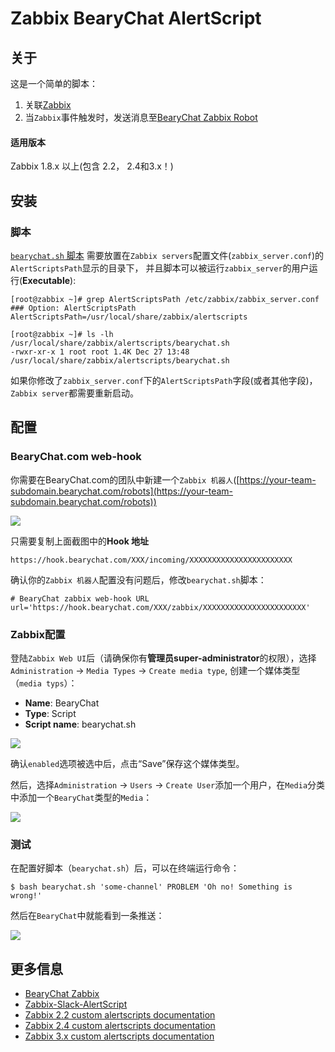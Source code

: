 Zabbix BearyChat AlertScript
========================

关于
----

这是一个简单的脚本：
1. 关联[Zabbix](http://www.zabbix.com/)
2. 当`Zabbix`事件触发时，发送消息至[BearyChat Zabbix Robot](https://bearychat.com/integrations/zabbix)

#### 适用版本
Zabbix 1.8.x 以上(包含 2.2， 2.4和3.x！)

安装
------------

### 脚本

[`bearychat.sh` 脚本](https://github.com/bearyinnovative/zabbix-bearychat-alertscript/raw/master/bearychat.sh) 需要放置在`Zabbix servers`配置文件(`zabbix_server.conf`)的`AlertScriptsPath`显示的目录下， 并且脚本可以被运行`zabbix_server`的用户运行(**Executable**):

	[root@zabbix ~]# grep AlertScriptsPath /etc/zabbix/zabbix_server.conf
	### Option: AlertScriptsPath
	AlertScriptsPath=/usr/local/share/zabbix/alertscripts

	[root@zabbix ~]# ls -lh /usr/local/share/zabbix/alertscripts/bearychat.sh
	-rwxr-xr-x 1 root root 1.4K Dec 27 13:48 /usr/local/share/zabbix/alertscripts/bearychat.sh

如果你修改了`zabbix_server.conf`下的`AlertScriptsPath`字段(或者其他字段)， `Zabbix server`都需要重新启动。

配置
-------------

### BearyChat.com web-hook

你需要在BearyChat.com的团队中新建一个`Zabbix 机器人`([https://your-team-subdomain.bearychat.com/robots](https://your-team-subdomain.bearychat.com/robots))

![](https://raw.githubusercontent.com/bearyinnovative/zabbix-bearychat-alertscript/master/imgs/hook.png)

只需要复制上面截图中的**Hook 地址**

    https://hook.bearychat.com/XXX/incoming/XXXXXXXXXXXXXXXXXXXXXXX
	
确认你的`Zabbix 机器人`配置没有问题后，修改`bearychat.sh`脚本：
	
	# BearyChat zabbix web-hook URL
	url='https://hook.bearychat.com/XXX/zabbix/XXXXXXXXXXXXXXXXXXXXXXX'

### Zabbix配置

登陆`Zabbix Web UI`后（请确保你有**管理员super-administrator**的权限），选择`Administration` -> `Media Types` -> `Create media type`, 创建一个媒体类型（`media typs`）：

* **Name**: BearyChat
* **Type**: Script
* **Script name**: bearychat.sh

![](https://raw.githubusercontent.com/bearyinnovative/zabbix-bearychat-alertscript/master/imgs/media.png)

确认`enabled`选项被选中后，点击“Save”保存这个媒体类型。

然后，选择`Administration` -> `Users` -> `Create User`添加一个用户，在`Media`分类中添加一个`BearyChat`类型的`Media`：

![](https://raw.githubusercontent.com/bearyinnovative/zabbix-bearychat-alertscript/master/imgs/add-user.png)

### 测试

在配置好脚本（`bearychat.sh`）后，可以在终端运行命令：

    $ bash bearychat.sh 'some-channel' PROBLEM 'Oh no! Something is wrong!'
    
然后在`BearyChat`中就能看到一条推送：

![](https://raw.githubusercontent.com/bearyinnovative/zabbix-bearychat-alertscript/master/imgs/test.png)


更多信息
----------------
* [BearyChat Zabbix](https://bearychat.com/integrations/zabbix)
* [Zabbix-Slack-AlertScript](https://github.com/ericoc/zabbix-slack-alertscript)
* [Zabbix 2.2 custom alertscripts documentation](https://www.zabbix.com/documentation/2.2/manual/config/notifications/media/script)
* [Zabbix 2.4 custom alertscripts documentation](https://www.zabbix.com/documentation/2.4/manual/config/notifications/media/script)
* [Zabbix 3.x custom alertscripts documentation](https://www.zabbix.com/documentation/3.0/manual/config/notifications/media/script)
